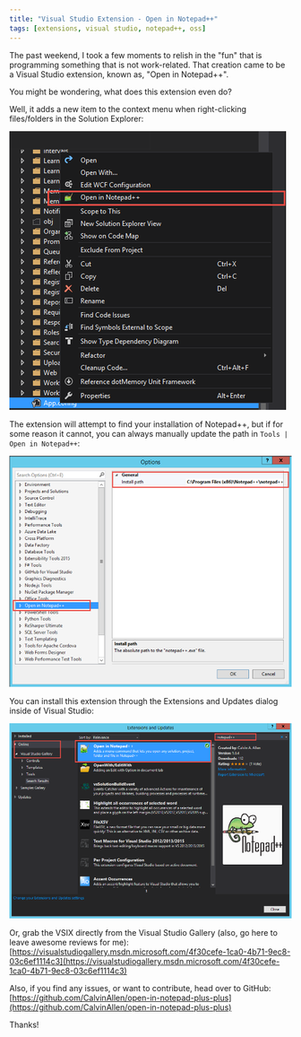 ```yaml
---
title: "Visual Studio Extension - Open in Notepad++"
tags: [extensions, visual studio, notepad++, oss]
---
```


The past weekend, I took a few moments to relish in the "fun" that is programming something that is not work-related. That creation came to be a Visual Studio extension, known as, "Open in Notepad++".

<!--more-->

You might be wondering, what does this extension even do?

Well, it adds a new item to the context menu when right-clicking files/folders in the Solution Explorer:

![Context Menu](context-menu.png)

The extension will attempt to find your installation of Notepad++, but if for some reason it cannot, you can always manually update the path in ``Tools | Open in Notepad++``:

![Settings Pane](settings-pane.png)

You can install this extension through the Extensions and Updates dialog inside of Visual Studio:

![Install Dialog](install-dialog.png)

Or, grab the VSIX directly from the Visual Studio Gallery (also, go here to leave awesome reviews for me):
[https://visualstudiogallery.msdn.microsoft.com/4f30cefe-1ca0-4b71-9ec8-03c6ef1114c3](https://visualstudiogallery.msdn.microsoft.com/4f30cefe-1ca0-4b71-9ec8-03c6ef1114c3)

Also, if you find any issues, or want to contribute, head over to GitHub:
[https://github.com/CalvinAllen/open-in-notepad-plus-plus](https://github.com/CalvinAllen/open-in-notepad-plus-plus)

Thanks!
